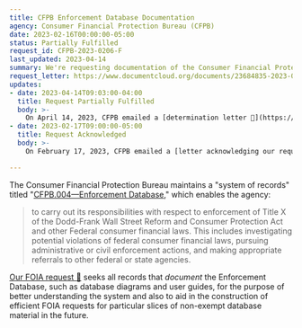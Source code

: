 ```yaml
---
title: CFPB Enforcement Database Documentation
agency: Consumer Financial Protection Bureau (CFPB)
date: 2023-02-16T00:00:00-05:00
status: Partially Fulfilled
request_id: CFPB-2023-0206-F
last_updated: 2023-04-14
summary: We're requesting documentation of the Consumer Financial Protection Bureau's database tracking its enforcement efforts.
request_letter: https://www.documentcloud.org/documents/23684835-2023-02-16-cfpb-enforcement-database-documentation-foia-request-singer-vine
updates:
- date: 2023-04-14T09:03:00-04:00
  title: Request Partially Fulfilled
  body: >-
    On April 14, 2023, CFPB emailed a [determination letter 📄](https://www.documentcloud.org/documents/23777877-2023-04-14-cfpb-2023-0206-f-determination-letter) and [six pages of responsive records 📄](https://www.documentcloud.org/documents/23777876-2023-04-14-cfpb-2023-0206-f-binder), saying that this was all that their search turned up. The Data Liberation Project believes more records are likely responsive, and is inquiring with the CFPB about this.
- date: 2023-02-17T09:00:00-05:00
  title: Request Acknowledged
  body: >-
    On February 17, 2023, CFPB emailed a [letter acknowledging our request 📄](https://www.documentcloud.org/documents/23685225-2023-02-17-cfpb-2023-0206-f-ack-letter). In a separate email, agency also noted that it changed the request tracking number from CFPB-2023-0005-F-P to CFPB-2023-0206-F.

---
```


The Consumer Financial Protection Bureau maintains a "system of records" titled "[CFPB.004—Enforcement Database](https://www.consumerfinance.gov/privacy/system-records-notices/enforcement-database/)," which enables the agency:

> to carry out its responsibilities with respect to enforcement of Title X of the Dodd-Frank Wall Street Reform and Consumer Protection Act and other Federal consumer financial laws. This includes investigating potential violations of federal consumer financial laws, pursuing administrative or civil enforcement actions, and making appropriate referrals to other federal or state agencies.


[Our FOIA request 📄](https://www.documentcloud.org/documents/23684835-2023-02-16-cfpb-enforcement-database-documentation-foia-request-singer-vine) seeks all records that *document* the Enforcement Database, such as database diagrams and user guides, for the purpose of better understanding the system and also to aid in the construction of efficient FOIA requests for particular slices of non-exempt database material in the future.
